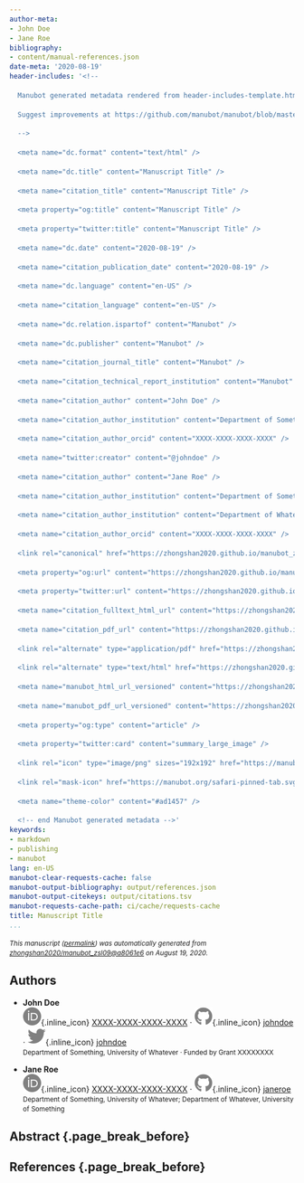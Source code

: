 ```yaml
---
author-meta:
- John Doe
- Jane Roe
bibliography:
- content/manual-references.json
date-meta: '2020-08-19'
header-includes: '<!--

  Manubot generated metadata rendered from header-includes-template.html.

  Suggest improvements at https://github.com/manubot/manubot/blob/master/manubot/process/header-includes-template.html

  -->

  <meta name="dc.format" content="text/html" />

  <meta name="dc.title" content="Manuscript Title" />

  <meta name="citation_title" content="Manuscript Title" />

  <meta property="og:title" content="Manuscript Title" />

  <meta property="twitter:title" content="Manuscript Title" />

  <meta name="dc.date" content="2020-08-19" />

  <meta name="citation_publication_date" content="2020-08-19" />

  <meta name="dc.language" content="en-US" />

  <meta name="citation_language" content="en-US" />

  <meta name="dc.relation.ispartof" content="Manubot" />

  <meta name="dc.publisher" content="Manubot" />

  <meta name="citation_journal_title" content="Manubot" />

  <meta name="citation_technical_report_institution" content="Manubot" />

  <meta name="citation_author" content="John Doe" />

  <meta name="citation_author_institution" content="Department of Something, University of Whatever" />

  <meta name="citation_author_orcid" content="XXXX-XXXX-XXXX-XXXX" />

  <meta name="twitter:creator" content="@johndoe" />

  <meta name="citation_author" content="Jane Roe" />

  <meta name="citation_author_institution" content="Department of Something, University of Whatever" />

  <meta name="citation_author_institution" content="Department of Whatever, University of Something" />

  <meta name="citation_author_orcid" content="XXXX-XXXX-XXXX-XXXX" />

  <link rel="canonical" href="https://zhongshan2020.github.io/manubot_zsl09/" />

  <meta property="og:url" content="https://zhongshan2020.github.io/manubot_zsl09/" />

  <meta property="twitter:url" content="https://zhongshan2020.github.io/manubot_zsl09/" />

  <meta name="citation_fulltext_html_url" content="https://zhongshan2020.github.io/manubot_zsl09/" />

  <meta name="citation_pdf_url" content="https://zhongshan2020.github.io/manubot_zsl09/manuscript.pdf" />

  <link rel="alternate" type="application/pdf" href="https://zhongshan2020.github.io/manubot_zsl09/manuscript.pdf" />

  <link rel="alternate" type="text/html" href="https://zhongshan2020.github.io/manubot_zsl09/v/a8061e65c38b6cf73dbd1fc6f06e90d6d0f1d5d4/" />

  <meta name="manubot_html_url_versioned" content="https://zhongshan2020.github.io/manubot_zsl09/v/a8061e65c38b6cf73dbd1fc6f06e90d6d0f1d5d4/" />

  <meta name="manubot_pdf_url_versioned" content="https://zhongshan2020.github.io/manubot_zsl09/v/a8061e65c38b6cf73dbd1fc6f06e90d6d0f1d5d4/manuscript.pdf" />

  <meta property="og:type" content="article" />

  <meta property="twitter:card" content="summary_large_image" />

  <link rel="icon" type="image/png" sizes="192x192" href="https://manubot.org/favicon-192x192.png" />

  <link rel="mask-icon" href="https://manubot.org/safari-pinned-tab.svg" color="#ad1457" />

  <meta name="theme-color" content="#ad1457" />

  <!-- end Manubot generated metadata -->'
keywords:
- markdown
- publishing
- manubot
lang: en-US
manubot-clear-requests-cache: false
manubot-output-bibliography: output/references.json
manubot-output-citekeys: output/citations.tsv
manubot-requests-cache-path: ci/cache/requests-cache
title: Manuscript Title
...
```







<small><em>
This manuscript
([permalink](https://zhongshan2020.github.io/manubot_zsl09/v/a8061e65c38b6cf73dbd1fc6f06e90d6d0f1d5d4/))
was automatically generated
from [zhongshan2020/manubot_zsl09@a8061e6](https://github.com/zhongshan2020/manubot_zsl09/tree/a8061e65c38b6cf73dbd1fc6f06e90d6d0f1d5d4)
on August 19, 2020.
</em></small>

## Authors



+ **John Doe**<br>
    ![ORCID icon](images/orcid.svg){.inline_icon}
    [XXXX-XXXX-XXXX-XXXX](https://orcid.org/XXXX-XXXX-XXXX-XXXX)
    · ![GitHub icon](images/github.svg){.inline_icon}
    [johndoe](https://github.com/johndoe)
    · ![Twitter icon](images/twitter.svg){.inline_icon}
    [johndoe](https://twitter.com/johndoe)<br>
  <small>
     Department of Something, University of Whatever
     · Funded by Grant XXXXXXXX
  </small>

+ **Jane Roe**<br>
    ![ORCID icon](images/orcid.svg){.inline_icon}
    [XXXX-XXXX-XXXX-XXXX](https://orcid.org/XXXX-XXXX-XXXX-XXXX)
    · ![GitHub icon](images/github.svg){.inline_icon}
    [janeroe](https://github.com/janeroe)<br>
  <small>
     Department of Something, University of Whatever; Department of Whatever, University of Something
  </small>



## Abstract {.page_break_before}




## References {.page_break_before}

<!-- Explicitly insert bibliography here -->
<div id="refs"></div>
